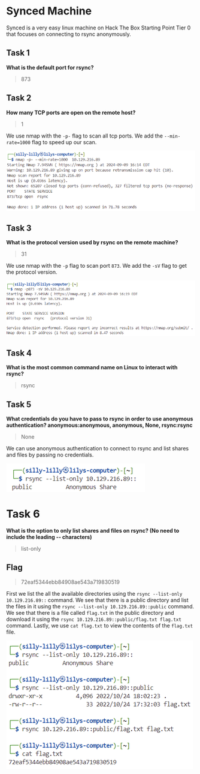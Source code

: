 # Synced Machine

Synced is a very easy linux machine on Hack The Box Starting Point Tier 0 that focuses on connecting to rsync anonymously.

## Task 1

**What is the default port for rsync?**

> 873

## Task 2

**How many TCP ports are open on the remote host?**

> 1

We use nmap with the `-p-` flag to scan all tcp ports. We add the `--min-rate=1000` flag  to speed up our scan.

![Open Ports](open_ports.png)

## Task 3

**What is the protocol version used by rsync on the remote machine?**

> 31

We use nmap with the `-p` flag to scan port `873`. We add the `-sV` flag  to get the protocol version.

![Protocol Version](rsync_version.png)

## Task 4

**What is the most common command name on Linux to interact with rsync?**

> rsync

## Task 5

**What credentials do you have to pass to rsync in order to use anonymous authentication? anonymous:anonymous, anonymous, None, rsync:rsync**

> None

We can use anonymous authentication to connect to rsync and list shares and files by passing no credentials.

![Anonymous Authentication](credentials.png)

# Task 6

**What is the option to only list shares and files on rsync? (No need to include the leading -- characters)**

> list-only

## Flag

> 72eaf5344ebb84908ae543a719830519

First we list the all the available directories using the `rsync --list-only 10.129.216.89::` command. We see that there is a public directory and list the files in it using the `rsync --list-only 10.129.216.89::public` command. We see that there is a file called `flag.txt` in the public directory and download it using the `rsync 10.129.216.89::public/flag.txt flag.txt` command. Lastly, we use `cat flag.txt` to view the contents of the `flag.txt` file.

![Flag](flag.png)
